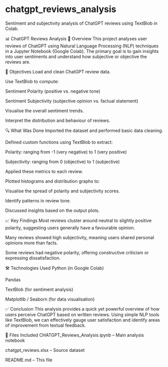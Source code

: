 # chatgpt_reviews_analysis
Sentiment and subjectivity analysis of ChatGPT reviews using TextBlob in Colab.


📊 ChatGPT Reviews Analysis
🧾 Overview
This project analyses user reviews of ChatGPT using Natural Language Processing (NLP) techniques in a Jupyter Notebook (Google Colab). The primary goal is to gain insights into user sentiments and understand how subjective or objective the reviews are.

📌 Objectives
Load and clean ChatGPT review data.

Use TextBlob to compute:

Sentiment Polarity (positive vs. negative tone)

Sentiment Subjectivity (subjective opinion vs. factual statement)

Visualise the overall sentiment trends.

Interpret the distribution and behaviour of reviews.

🔍 What Was Done
Imported the dataset and performed basic data cleaning.

Defined custom functions using TextBlob to extract:

Polarity: ranging from -1 (very negative) to 1 (very positive)

Subjectivity: ranging from 0 (objective) to 1 (subjective)

Applied these metrics to each review.

Plotted histograms and distribution graphs to:

Visualise the spread of polarity and subjectivity scores.

Identify patterns in review tone.

Discussed insights based on the output plots.

📈 Key Findings
Most reviews cluster around neutral to slightly positive polarity, suggesting users generally have a favourable opinion.

Many reviews showed high subjectivity, meaning users shared personal opinions more than facts.

Some reviews had negative polarity, offering constructive criticism or expressing dissatisfaction.

🛠️ Technologies Used
Python (in Google Colab)

Pandas

TextBlob (for sentiment analysis)

Matplotlib / Seaborn (for data visualisation)

✅ Conclusion
This analysis provides a quick yet powerful overview of how users perceive ChatGPT based on written reviews. Using simple NLP tools like TextBlob, we can effectively gauge user satisfaction and identify areas of improvement from textual feedback.

📁 Files Included
CHATGPT_Reviews_Analysis.ipynb – Main analysis notebook

chatgpt_reviews.xlsx – Source dataset

README.md – This file
